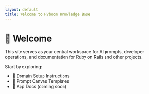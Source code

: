 ```yaml
---
layout: default
title: Welcome to HVboom Knowledge Base
---
```


# 👋 Welcome

This site serves as your central workspace for AI prompts, developer operations, and documentation for Ruby on Rails and other projects.

Start by exploring:

- 📄 Domain Setup Instructions
- 💬 Prompt Canvas Templates
- 🚀 App Docs (coming soon)
